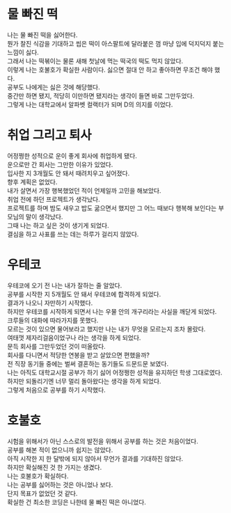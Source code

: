 # 물 빠진 떡

나는 물 빠진 떡을 싫어한다.  
뭔가 찰진 식감을 기대하고 씹은 떡이 아스팔트에 달라붙은 껌 마냥 입에 덕지덕지 붙는 느낌이 싫다.  
그래서 나는 떡볶이는 물론 새해 첫날에 먹는 떡국의 떡도 먹지 않았다.  
이렇게 나는 호불호가 확실한 사람이다. 싫으면 절대 안 하고 좋아하면 무조건 해야 했다.  
공부도 나에게는 싫은 것에 해당했다.  
중간만 하면 됐지, 적당히 이만하면 됐지라는 생각이 들면 바로 그만두었다.  
그렇게 나는 대학교에서 알파벳 컬랙터가 되며 D의 의지를 이었다.  

# 취업 그리고 퇴사
어정쩡한 성적으로 운이 좋게 회사에 취업하게 됐다.  
운으로만 간 회사는 그만한 이유가 있었다.  
입사한 지 3개월도 안 돼서 때려치우고 싶어졌다.  
향후 계획은 없었다.  
내가 살면서 가장 행복했었던 적이 언제일까 고민을 해보았다.  
취업 전에 하던 프로젝트가 생각났다.  
프로젝트를 하며 밤도 새우고 밥도 굶으면서 했지만 그 어느 때보다 행복해 보인다는 부모님의 말이 생각났다.  
그때 나는 하고 싶은 것이 생기게 되었다.  
결심을 하고 사표를 쓰는 데는 하루가 걸리지 않았다.


# 우테코

우테코에 오기 전 나는 내가 잘하는 줄 알았다.  
공부를 시작한 지 5개월도 안 돼서 우테코에 합격하게 되었다.  
결과가 나오니 자만하기 시작했다.  
하지만 우테코를 시작하게 되면서 나는 우물 안의 개구리라는 사실을 깨닫게 되었다.  
크루들의 대화에 따라가지를 못했다.  
모르는 것이 있으면 물어보라고 했지만 나는 내가 무엇을 모르는지 조차 몰랐다.  
여태껏 제자리걸음이었구나 라는 생각을 하게 되었다.  
문득 회사를 그만두었던 것이 떠올랐다.  
회사를 다니면서 적당한 연봉을 받고 살았으면 편했을까?  
전 직장 동기들 중에는 벌써 결혼하는 동기들도 드문드문 보였다.  
나는 아직도 대학교시절 공부가 하기 싫어 어정쩡한 성적을 유지하던 학생 그대로였다.  
하지만 되돌리기엔 너무 멀리 돌아왔다는 생각을 하게 되었다.  
그렇게 처음으로 공부를 하기 시작했다.  

# 호불호
시험을 위해서가 아닌 스스로의 발전을 위해서 공부를 하는 것은 처음이었다.  
공부를 해본 적이 없으니까 쉽지는 않았다.   
아직 시작한 지 한 달밖에 되지  않아서 무언가 결과를 기대하진 않았다.  
하지만 확실해진 것 한 가지는 생겼다.  
나는 호불호가 확실하다.  
나는 공부를 싫어하는 것은 아니었나 보다.  
단지 목표가 없었던 것 같다.  
확실한 건 최소한 코딩은 나한테 물 빠진 떡은 아니었다.
